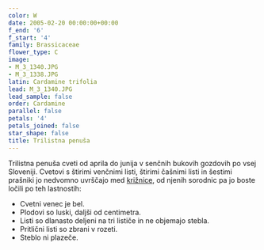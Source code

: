 ```yaml
---
color: W
date: 2005-02-20 00:00:00+00:00
f_end: '6'
f_start: '4'
family: Brassicaceae
flower_type: C
image:
- M_3_1340.JPG
- M_3_1338.JPG
latin: Cardamine trifolia
lead: M_3_1340.JPG
lead_sample: false
order: Cardamine
parallel: false
petals: '4'
petals_joined: false
star_shape: false
title: Trilistna penuša
---
```

Trilistna penuša cveti od aprila do junija v senčnih bukovih gozdovih po vsej Sloveniji. Cvetovi s štirimi venčnimi listi, štirimi čašnimi listi in šestimi prašniki jo nedvomno uvrščajo med [križnice](../../family/brassicaceae/), od njenih sorodnic pa jo boste ločili po teh lastnostih:

-   Cvetni venec je bel.
-   Plodovi so luski, daljši od centimetra.
-   Listi so dlanasto deljeni na tri lističe in ne objemajo stebla.
-   Pritlični listi so zbrani v rozeti.
-   Steblo ni plazeče.
